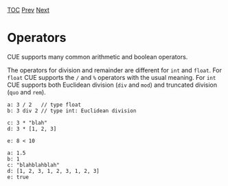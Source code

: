 [TOC](Readme.md) [Prev](imports.md) [Next](interpolation.md)

# Operators

CUE supports many common arithmetic and boolean operators.

The operators for division and remainder are different for `int` and `float`.
For `float` CUE supports the `/` and `%`  operators with the usual meaning.
For `int` CUE supports both Euclidean division (`div` and `mod`)
and truncated division (`quo` and `rem`).

<!-- CUE editor -->
```
a: 3 / 2   // type float
b: 3 div 2 // type int: Euclidean division

c: 3 * "blah"
d: 3 * [1, 2, 3]

e: 8 < 10
```

<!-- result -->
```
a: 1.5
b: 1
c: "blahblahblah"
d: [1, 2, 3, 1, 2, 3, 1, 2, 3]
e: true
```